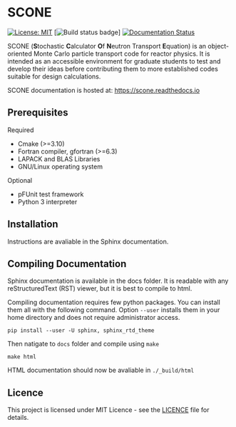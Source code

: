 # SCONE
[![License: MIT](https://img.shields.io/badge/License-MIT-green.svg)](https://opensource.org/licenses/MIT)
[![Build status badge](https://github.com/CambridgeNuclear/SCONE/workflows/build-and-test.yml/badge.svg)]
[![Documentation Status](https://readthedocs.org/projects/scone/badge/?version=latest)](https://scone.readthedocs.io/en/latest/?badge=latest)

SCONE (**S**tochastic **C**alculator **O**f **N**eutron Transport **E**quation) is an object-oriented Monte Carlo
particle transport code for reactor physics. It is intended as an accessible environment for
graduate students to test and develop their ideas before contributing them to more established
codes suitable for design calculations.

SCONE documentation is hosted at: <https://scone.readthedocs.io>

## Prerequisites
Required

* Cmake (>=3.10)
* Fortran compiler, gfortran (>=6.3)
* LAPACK and BLAS Libraries
* GNU/Linux operating system

Optional

* pFUnit test framework
* Python 3 interpreter

## Installation
Instructions are avaliable in the Sphinx documentation.

## Compiling Documentation
Sphinx documentation is available in the docs folder. It is readable with any reStructuredText (RST)
viewer, but it is best to compile to html.

Compiling documentation requires few python packages. You can install them all with the following
command. Option `--user` installs them in your home directory and does not require administrator access.
```
pip install --user -U sphinx, sphinx_rtd_theme
```
Then natigate to `docs` folder and compile using `make`
```
make html
```

HTML documentation should now be avaliable in `./_build/html`

## Licence
This project is licensed under MIT Licence - see the [LICENCE](LICENCE) file for details.
